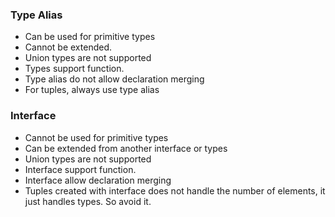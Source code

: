 ### Type Alias

- Can be used for primitive types
- Cannot be extended.
- Union types are not supported
- Types support function.
- Type alias do not allow declaration merging
- For tuples, always use type alias

### Interface

- Cannot be used for primitive types
- Can be extended from another interface or types
- Union types are not supported
- Interface support function.
- Interface allow declaration merging
- Tuples created with interface does not handle the number of elements, it just handles types. So avoid it.

